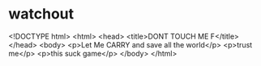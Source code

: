 watchout
========

&lt;!DOCTYPE html> &lt;html> 	&lt;head> 		&lt;title>DONT TOUCH ME F&lt;/title> 	&lt;/head> 	&lt;body> 		&lt;p>Let Me CARRY and save all the world&lt;/p> 		&lt;p>trust me&lt;/p> 		&lt;p>this suck game&lt;/p> 	&lt;/body> &lt;/html>
